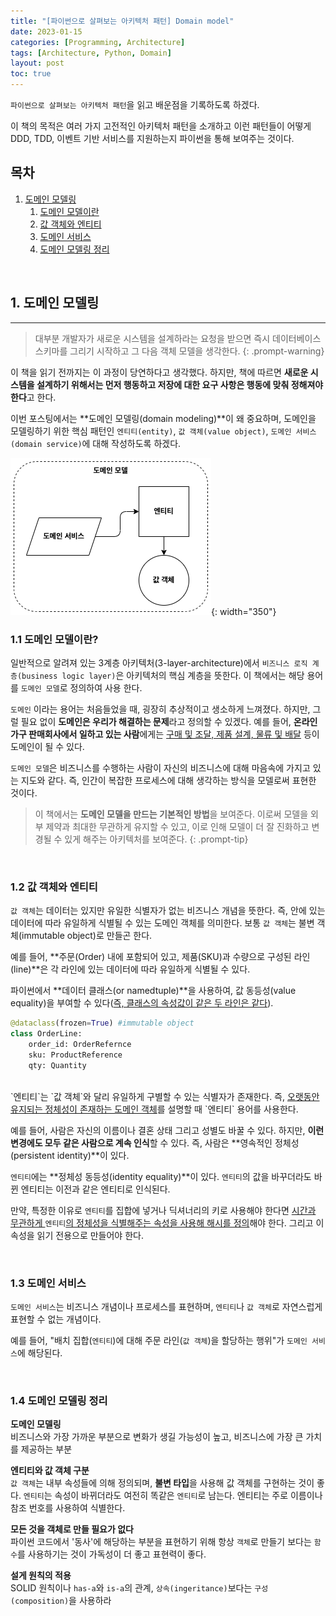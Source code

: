 ```yaml
---
title: "[파이썬으로 살펴보는 아키텍처 패턴] Domain model"
date: 2023-01-15
categories: [Programming, Architecture]
tags: [Architecture, Python, Domain]
layout: post
toc: true
---
```


`파이썬으로 살펴보는 아키텍처 패턴`을 읽고 배운점을 기록하도록 하겠다.

이 책의 목적은 여러 가지 고전적인 아키텍처 패턴을 소개하고 이런 패턴들이 어떻게 DDD, TDD, 이벤트 기반 서비스를 지원하는지 파이썬을 통해 보여주는 것이다.

## 목차
1. [도메인 모델링](#1-도메인-모델링)
   1. [도메인 모델이란](#11-도메인-모델이란)
   2. [값 객체와 엔티티](#12-값-객체와-엔티티)
   3. [도메인 서비스](#13-도메인-서비스)
   4. [도메인 모델링 정리](#14-도메인-모델링-정리)

<br>

## 1. 도메인 모델링
---
> 대부분 개발자가 새로운 시스템을 설계하라는 요청을 받으면 즉시 데이터베이스 스키마를 그리기 시작하고 그 다음 객체 모델을 생각한다.
{: .prompt-warning}

이 책을 읽기 전까지는 이 과정이 당연하다고 생각했다. 하지만, 책에 따르면 **새로운 시스템을 설계하기 위해서는 먼저 행동하고 저장에 대한 요구 사항은 행동에 맞춰 정해져야 한다**고 한다.

이번 포스팅에서는 **도메인 모델링(domain modeling)**이 왜 중요하며, 도메인을 모델링하기 위한 핵심 패턴인 `엔티티(entity)`, `값 객체(value object)`, `도메인 서비스(domain service)`에 대해 작성하도록 하겠다.

![반복 가능한 객체](/assets/img/programming/architecture/domain_model.png){: width="350"}

### 1.1 도메인 모델이란?

일반적으로 알려져 있는 3계층 아키텍처(3-layer-architecture)에서 `비즈니스 로직 계층(business logic layer)`은 아키텍처의 핵심 계층을 뜻한다. 이 책에서는 해당 용어를 `도메인 모델`로 정의하여 사용 한다.

`도메인` 이라는 용어는 처음들었을 때, 굉장히 추상적이고 생소하게 느껴졌다. 하지만, 그럴 필요 없이 **도메인은 우리가 해결하는 문제**라고 정의할 수 있겠다. 예를 들어, **온라인 가구 판매회사에서 일하고 있는 사람**에게는 <u>구매 및 조달, 제품 설계, 물류 및 배달</u> 등이 도메인이 될 수 있다.

`도메인 모델`은 비즈니스를 수행하는 사람이 자신의 비즈니스에 대해 마음속에 가지고 있는 지도와 같다. 즉, 인간이 복잡한 프로세스에 대해 생각하는 방식을 모델로써 표현한 것이다.

> 이 책에서는 **도메인 모델을 만드는 기본적인 방법**을 보여준다. 이로써 모델을 외부 제약과 최대한 무관하게 유지할 수 있고, 이로 인해 모델이 더 잘 진화하고 변경될 수 있게 해주는 아키텍처를 보여준다.
{: .prompt-tip}

<br>

### 1.2 값 객체와 엔티티

`값 객체`는 데이터는 있지만 유일한 식별자가 없는 비즈니스 개념을 뜻한다. 즉, 안에 있는 데이터에 따라 유일하게 식별될 수 있는 도메인 객체를 의미한다. 보통 `값 객체`는 불변 객체(immutable object)로 만들곤 한다.

예를 들어, **주문(Order) 내에 포함되어 있고, 제품(SKU)과 수량으로 구성된 라인(line)**은 각 라인에 있는 데이터에 따라 유일하게 식별될 수 있다.

파이썬에서 **데이터 클래스(or namedtuple)**을 사용하여, 값 동등성(value equality)을 부여할 수 있다(<u>즉, 클래스의 속성값이 같은 두 라인은 같다</u>).
```python
@dataclass(frozen=True) #immutable object
class OrderLine:
    order_id: OrderRefernce
    sku: ProductReference
    qty: Quantity
```
<br>
`엔티티`는 `값 객체`와 달리 유일하게 구별할 수 있는 식별자가 존재한다. 즉, <u>오랫동안 유지되는 정체성이 존재하는 도메인 객체</u>를 설명할 때 `엔티티` 용어를 사용한다.

예를 들어, 사람은 자신의 이름이나 결혼 상태 그리고 성별도 바꿀 수 있다. 하지만, **이런 변경에도 모두 같은 사람으로 계속 인식**할 수 있다. 즉, 사람은 **영속적인 정체성(persistent identity)**이 있다.

`엔티티`에는 **정체성 동등성(identity equality)**이 있다. `엔티티`의 값을 바꾸더라도 바뀐 엔티티는 이전과 같은 엔티티로 인식된다.

만약, 특정한 이유로 `엔티티`를 집합에 넣거나 딕셔너리의 키로 사용해야 한다면 <u>시간과 무관하게 </u>`엔티티`<u>의 정체성을 식별해주는 속성을 사용해 해시를 정의</u>해야 한다. 그리고 이 속성을 읽기 전용으로 만들어야 한다.

<br>

### 1.3 도메인 서비스

`도메인 서비스`는 비즈니스 개념이나 프로세스를 표현하며, `엔티티`나 `값 객체`로 자연스럽게 표현할 수 없는 개념이다.

예를 들어, "배치 집합(`엔티티`)에 대해 주문 라인(`값 객체`)을 할당하는 행위"가 `도메인 서비스`에 해당된다.


<br>

### 1.4 도메인 모델링 정리

**도메인 모델링**<br>
비즈니스와 가장 가까운 부분으로 변화가 생길 가능성이 높고, 비즈니스에 가장 큰 가치를 제공하는 부분

**엔티티와 값 객체 구분**<br>
`값 객체`는 내부 속성들에 의해 정의되며, **불변 타입**을 사용해 값 객체를 구현하는 것이 좋다.
`엔티티`는 속성이 바뀌더라도 여전히 똑같은 `엔티티`로 남는다. 엔티티는 주로 이름이나 참조 번호를 사용하여 식별한다.

**모든 것을 객체로 만들 필요가 없다**<br>
파이썬 코드에서 '동사'에 해당하는 부분을 표현하기 위해 항상 `객체`로 만들기 보다는 `함수`를 사용하기는 것이 가독성이 더 좋고 표현력이 좋다.

**설게 원칙의 적용**<br>
SOLID 원칙이나 `has-a`와 `is-a`의 관계, `상속(ingeritance)`보다는 `구성(composition)`을 사용하라

